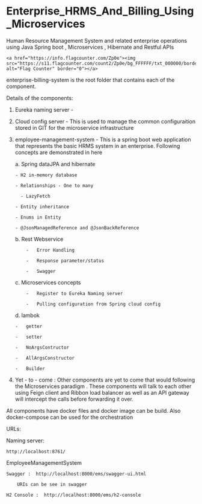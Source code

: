 # Enterprise_HRMS_And_Billing_Using_Microservices
Human Resource Management System and related enterprise operations  using Java Spring boot , Microservices , Hibernate and Restful APIs


    <a href="https://info.flagcounter.com/Zp0e"><img src="https://s11.flagcounter.com/count2/Zp0e/bg_FFFFFF/txt_000000/border_CCCCCC/columns_2/maxflags_10/viewers_0/labels_0/pageviews_0/flags_0/percent_0/" alt="Flag Counter" border="0"></a>
    
    

enterprise-billing-system  is the root folder that contains each of the component.

Details of the components:
1.  Eureka naming server - 
2.  Cloud config server - This is used to manage the common configuraition stored in GIT for the microservice infrastructure
3.  employee-management-system - This is a spring boot web application that represents the basic HRMS system in an enterprise. Following concepts 
    are demonstrated in here
	  
    a. Spring dataJPA and hibernate
    
        - H2 in-memory database
	
        - Relationships - One to many
	
          - LazyFetch
	  
        - Entity inheritance
	
        - Enums in Entity
	
        - @JsonManagedReference and @JsonBackReference   
	
	  b. Rest Webservice
	  
		    -	Error Handling
		    
		    -	Response parameter/status
		    
		    -	Swagger     
		    
	  c.  Microservices concepts
	  
		    -	Register to Eureka Naming server
		    
		    -	Pulling configuration from Spring cloud config
		    
		    
		    
    d. lambok
    
        -	getter
	
        -	setter
	
        -	NoArgsContructor
	
        - 	AllArgsConstructor
	
        -	Builder
	
        
  4. Yet - to - come  :   Other components are yet to come that would following the Microservices paradigm . These components will 
      talk to each other using Feign client and Ribbon load balancer as well as an API gateway will intercept the calls before 
      forwarding it over.
      
  
All components have docker files and docker image can be build. Also docker-compose can be used for the orchestration

 
URLs:

  Naming server:
  
    http://localhost:8761/

  EmployeeManagementSystem
  
    Swagger :  http://localhost:8000/ems/swagger-ui.html
    
        URIs can be see in swagger
	
    H2 Console :  http://localhost:8000/ems/h2-console
    
    
    
    
    

    
  
